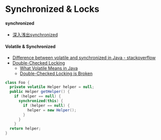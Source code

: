 # Synchronized & Locks

#### synchronized

* [深入浅出synchronized](http://blog.jobbole.com/104725/)

#### Volatile & Synchronized

* [Difference between volatile and synchronized in Java - stackoverflow](http://stackoverflow.com/questions/3519664/difference-between-volatile-and-synchronized-in-java)
* [Double-Checked Locking](https://en.wikipedia.org/wiki/Double-checked_locking)
  * [What Volatile Means in Java](http://jeremymanson.blogspot.com/2008/11/what-volatile-means-in-java.html)
  * [Double-Checked Locking is Broken](http://www.cs.umd.edu/~pugh/java/memoryModel/DoubleCheckedLocking.html)

```java
class Foo {
  private volatile Helper helper = null;
  public Helper getHelper() {
    if (helper == null) {
      synchronized(this) {
        if (helper == null) {
          helper = new Helper();
        }
      }
    }
  return helper;
}
```

